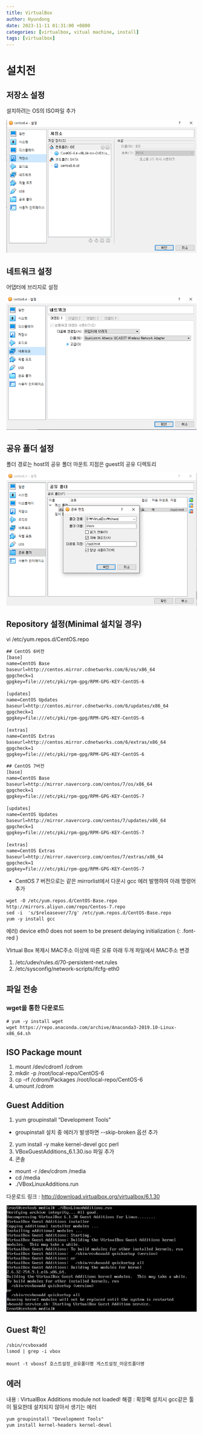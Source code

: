 ```yaml
---
title: VirtualBox
author: Hyundong
date: 2023-11-11 01:31:00 +0800
categories: [virtualbox, vitual machine, install]
tags: [virtualbox]
---
```


# 설치전
## 저장소 설정
설치하려는 OS의 ISO파일 추가

[![virtualbox_1](https://github.com/shd8989/shd8989.github.io/blob/master/assets/img/virtualbox/virtualbox_1.png?raw=true)]()

## 네트워크 설정
어댑터에 브리지로 설정

[![virtualbox_2](https://github.com/shd8989/shd8989.github.io/blob/master/assets/img/virtualbox/virtualbox_2.png?raw=true)]()

## 공유 폴더 설정
폴더 경로는 host의 공유 폴더
마운트 지점은 guest의 공유 디렉토리

[![virtualbox_3](https://github.com/shd8989/shd8989.github.io/blob/master/assets/img/virtualbox/virtualbox_3.png?raw=true)]()

## Repository 설정(Minimal 설치일 경우)
vi /etc/yum.repos.d/CentOS.repo
```
## CentOS 6버전
[base]
name=CentOS Base
baseurl=http://centos.mirror.cdnetworks.com/6/os/x86_64
gpgcheck=1
gpgkey=file:///etc/pki/rpm-gpg/RPM-GPG-KEY-CentOS-6

[updates]
name=CentOS Updates
baseurl=http://centos.mirror.cdnetworks.com/6/updates/x86_64
gpgcheck=1
gpgkey=file:///etc/pki/rpm-gpg/RPM-GPG-KEY-CentOS-6

[extras]
name=CentOS Extras
baseurl=http://centos.mirror.cdnetworks.com/6/extras/x86_64
gpgcheck=1
gpgkey=file:///etc/pki/rpm-gpg/RPM-GPG-KEY-CentOS-6
```

```
## CentOS 7버전
[base]
name=CentOS Base
baseurl=http://mirror.navercorp.com/centos/7/os/x86_64
gpgcheck=1
gpgkey=file:///etc/pki/rpm-gpg/RPM-GPG-KEY-CentOS-7

[updates]
name=CentOS Updates
baseurl=http://mirror.navercorp.com/centos/7/updates/x86_64
gpgcheck=1
gpgkey=file:///etc/pki/rpm-gpg/RPM-GPG-KEY-CentOS-7

[extras]
name=CentOS Extras
baseurl=http://mirror.navercorp.com/centos/7/extras/x86_64
gpgcheck=1
gpgkey=file:///etc/pki/rpm-gpg/RPM-GPG-KEY-CentOS-7
```

- CentOS 7 버전으로는 같은 mirrorlist에서 다운시 gcc 에러 발행하여 아래 명령어 추가

```
wget -O /etc/yum.repos.d/CentOS-Base.repo http://mirrors.aliyun.com/repo/Centos-7.repo
sed -i  's/$releasever/7/g' /etc/yum.repos.d/CentOS-Base.repo
yum -y install gcc
```

에러) device eth0 does not seem to be present delaying initialization
{: .font-red }

VIrtual Box 복제시 MAC주소 이상에 따른 오류
아래 두개 파일에서 MAC주소 변경
1. /etc/udev/rules.d/70-persistent-net.rules
2. /etc/sysconfig/network-scripts/ifcfg-eth0

## 파일 전송
### wget을 통한 다운로드
```
# yum -y install wget
wget https://repo.anaconda.com/archive/Anaconda3-2019.10-Linux-x86_64.sh
```

## ISO Package mount
1. mount /dev/cdrom1 /cdrom
2. mkdir -p /root/local-repo/CentOS-6
3. cp -rf /cdrom/Packages /root/local-repo/CentOS-6
4. umount /cdrom

## Guest Addition
1. yum groupinstall “Development Tools”
- groupinstall 설치 중 에러가 발생하면 --skip-broken 옵션 추가
2. yum install -y make kernel-devel gcc perl
3. VBoxGuestAdditions_6.1.30.iso 파일 추가
4. 콘솔
- mount -r /dev/cdrom /media
- cd /media
- ./VBoxLinuxAdditions.run

다운로드 링크 : http://download.virtualbox.org/virtualbox/6.1.30

[![virtualbox_4](https://github.com/shd8989/shd8989.github.io/blob/master/assets/img/virtualbox/virtualbox_4.png?raw=true)]()

## Guest 확인
```
/sbin/rcvboxadd
lsmod | grep -i vbox

mount -t vboxsf 호스트설정_공유폴더명 게스트설정_마운트폴더명
```

## 에러
내용 : VirtualBox Additions module not loaded!
해결 : 확장팩 설치시 gcc같은 툴이 필요한데 설치되지 않아서 생기는 에러

```
yum groupinstall "Development Tools"
yum install kernel-headers kernel-devel
```